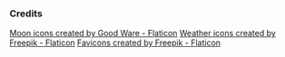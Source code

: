 ### Credits

<a href="https://www.flaticon.com/free-icons/moon" title="moon icons">Moon icons created by Good Ware - Flaticon</a>
<a href="https://www.flaticon.com/free-icons/weather" title="weather icons">Weather icons created by Freepik - Flaticon</a>
<a href="https://www.flaticon.com/free-icons/blog" title="blog icons">Favicons created by Freepik - Flaticon</a>
